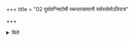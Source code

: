+++
title = "02 पूर्वावग्निष्टोमौ रथन्तरसामानौ सर्वस्तोमोऽतिरात्र"

+++

<details><summary>थिते</summary>

2. The First two are Agniṣṭomas with the Rathantara as the first Pr̥ṣṭhastotra, the third is an Atirātra with all the Stomas.  
</details>
